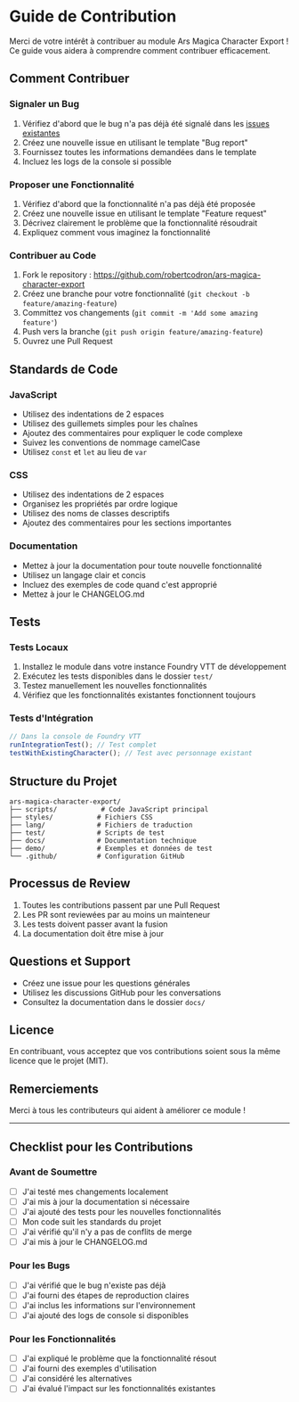 # Guide de Contribution

Merci de votre intérêt à contribuer au module Ars Magica Character Export ! Ce guide vous aidera à comprendre comment contribuer efficacement.

## Comment Contribuer

### Signaler un Bug

1. Vérifiez d'abord que le bug n'a pas déjà été signalé dans les [issues existantes](https://github.com/robertcodron/ars-magica-character-export/issues)
2. Créez une nouvelle issue en utilisant le template "Bug report"
3. Fournissez toutes les informations demandées dans le template
4. Incluez les logs de la console si possible

### Proposer une Fonctionnalité

1. Vérifiez d'abord que la fonctionnalité n'a pas déjà été proposée
2. Créez une nouvelle issue en utilisant le template "Feature request"
3. Décrivez clairement le problème que la fonctionnalité résoudrait
4. Expliquez comment vous imaginez la fonctionnalité

### Contribuer au Code

1. Fork le repository : https://github.com/robertcodron/ars-magica-character-export
2. Créez une branche pour votre fonctionnalité (`git checkout -b feature/amazing-feature`)
3. Committez vos changements (`git commit -m 'Add some amazing feature'`)
4. Push vers la branche (`git push origin feature/amazing-feature`)
5. Ouvrez une Pull Request

## Standards de Code

### JavaScript

- Utilisez des indentations de 2 espaces
- Utilisez des guillemets simples pour les chaînes
- Ajoutez des commentaires pour expliquer le code complexe
- Suivez les conventions de nommage camelCase
- Utilisez `const` et `let` au lieu de `var`

### CSS

- Utilisez des indentations de 2 espaces
- Organisez les propriétés par ordre logique
- Utilisez des noms de classes descriptifs
- Ajoutez des commentaires pour les sections importantes

### Documentation

- Mettez à jour la documentation pour toute nouvelle fonctionnalité
- Utilisez un langage clair et concis
- Incluez des exemples de code quand c'est approprié
- Mettez à jour le CHANGELOG.md

## Tests

### Tests Locaux

1. Installez le module dans votre instance Foundry VTT de développement
2. Exécutez les tests disponibles dans le dossier `test/`
3. Testez manuellement les nouvelles fonctionnalités
4. Vérifiez que les fonctionnalités existantes fonctionnent toujours

### Tests d'Intégration

```javascript
// Dans la console de Foundry VTT
runIntegrationTest(); // Test complet
testWithExistingCharacter(); // Test avec personnage existant
```

## Structure du Projet

```
ars-magica-character-export/
├── scripts/           # Code JavaScript principal
├── styles/           # Fichiers CSS
├── lang/             # Fichiers de traduction
├── test/             # Scripts de test
├── docs/             # Documentation technique
├── demo/             # Exemples et données de test
└── .github/          # Configuration GitHub
```

## Processus de Review

1. Toutes les contributions passent par une Pull Request
2. Les PR sont reviewées par au moins un mainteneur
3. Les tests doivent passer avant la fusion
4. La documentation doit être mise à jour

## Questions et Support

- Créez une issue pour les questions générales
- Utilisez les discussions GitHub pour les conversations
- Consultez la documentation dans le dossier `docs/`

## Licence

En contribuant, vous acceptez que vos contributions soient sous la même licence que le projet (MIT).

## Remerciements

Merci à tous les contributeurs qui aident à améliorer ce module !

---

## Checklist pour les Contributions

### Avant de Soumettre

- [ ] J'ai testé mes changements localement
- [ ] J'ai mis à jour la documentation si nécessaire
- [ ] J'ai ajouté des tests pour les nouvelles fonctionnalités
- [ ] Mon code suit les standards du projet
- [ ] J'ai vérifié qu'il n'y a pas de conflits de merge
- [ ] J'ai mis à jour le CHANGELOG.md

### Pour les Bugs

- [ ] J'ai vérifié que le bug n'existe pas déjà
- [ ] J'ai fourni des étapes de reproduction claires
- [ ] J'ai inclus les informations sur l'environnement
- [ ] J'ai ajouté des logs de console si disponibles

### Pour les Fonctionnalités

- [ ] J'ai expliqué le problème que la fonctionnalité résout
- [ ] J'ai fourni des exemples d'utilisation
- [ ] J'ai considéré les alternatives
- [ ] J'ai évalué l'impact sur les fonctionnalités existantes

